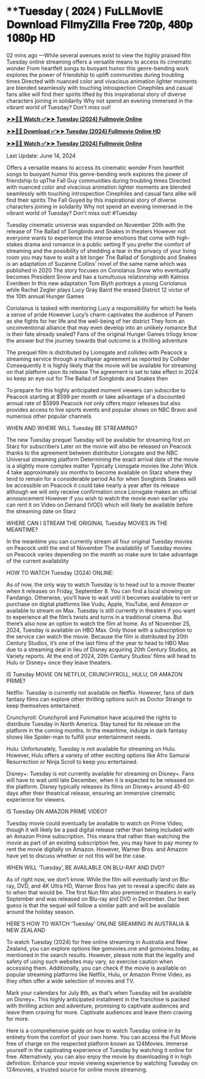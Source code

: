 # **𝐓𝐮𝐞𝐬𝐝𝐚𝐲 ( 𝟐𝟎𝟐𝟒 ) 𝐅𝐮𝐋𝐋𝐌𝐨𝐯𝐢𝐄 𝐃𝐨𝐰𝐧𝐥𝐨𝐚𝐝 𝐅𝐢𝐥𝐦𝐲𝐙𝐢𝐥𝐥𝐚 𝐅𝐫𝐞𝐞 𝟕𝟐𝟎𝐩, 𝟒𝟖𝟎𝐩 𝟏𝟎𝟖𝟎𝐩 𝐇𝐃

02 mins ago —While several avenues exist to view the highly praised film Tuesday online streaming offers a versatile means to access its cinematic wonder From heartfelt songs to buoyant humor this genre-bending work explores the power of friendship to uplift communities during troubling times Directed with nuanced color and vivacious animation lighter moments are blended seamlessly with touching introspection Cinephiles and casual fans alike will find their spirits lifted by this inspirational story of diverse characters joining in solidarity Why not spend an evening immersed in the vibrant world of Tuesday? Don’t miss out!

**[➤➤🔴📱 Watch ✅➤➤ Tuesday (2024) Fullmovie Online](https://cutt.ly/2w3eIack)**

**[➤➤🔴📱 Download ✅➤➤ Tuesday (2024) Fullmovie Online HD](https://cutt.ly/2w3eIack)**

**[➤➤🔴📱 Watch ✅➤➤ Tuesday (2024) Fullmovie Online](https://cutt.ly/2w3eIack)**

Last Update: June 14, 2024

Offers a versatile means to access its cinematic wonder From heartfelt songs to buoyant humor this genre-bending work explores the power of friendship to upThe Fall Guy communities during troubling times Directed with nuanced color and vivacious animation lighter moments are blended seamlessly with touching introspection Cinephiles and casual fans alike will find their spirits The Fall Guyed by this inspirational story of diverse characters joining in solidarity Why not spend an evening immersed in the vibrant world of Tuesday? Don’t miss out! #Tuesday

Tuesday cinematic universe was expanded on November 20th with the release of The Ballad of Songbirds and Snakes in theaters However not everyone wants to experience the intense emotions that come with high-stakes drama and romance in a public setting If you prefer the comfort of streaming and the possibility of shedding a tear in the privacy of your living room you may have to wait a bit longer The Ballad of Songbirds and Snakes is an adaptation of Suzanne Collins’ novel of the same name which was published in 2020 The story focuses on Coriolanus Snow who eventually becomes President Snow and has a tumultuous relationship with Katniss Everdeen In this new adaptation Tom Blyth portrays a young Coriolanus while Rachel Zegler plays Lucy Gray Baird the erased District 12 victor of the 10th annual Hunger Games

Coriolanus is tasked with mentoring Lucy a responsibility for which he feels a sense of pride However Lucy’s charm captivates the audience of Panem as she fights for her life and the well-being of her district They form an unconventional alliance that may even develop into an unlikely romance But is their fate already sealed? Fans of the original Hunger Games trilogy know the answer but the journey towards that outcome is a thrilling adventure

The prequel film is distributed by Lionsgate and collides with Peacock a streaming service through a multiyear agreement as reported by Collider Consequently it is highly likely that the movie will be available for streaming on that platform upon its release The agreement is set to take effect in 2024 so keep an eye out for The Ballad of Songbirds and Snakes then

To prepare for this highly anticipated moment viewers can subscribe to Peacock starting at $599 per month or take advantage of a discounted annual rate of $5999 Peacock not only offers major releases but also provides access to live sports events and popular shows on NBC Bravo and numerous other popular channels

WHEN AND WHERE WILL Tuesday BE STREAMING?

The new Tuesday prequel Tuesday will be available for streaming first on Starz for subscribers Later on the movie will also be released on Peacock thanks to the agreement between distributor Lionsgate and the NBC Universal streaming platform Determining the exact arrival date of the movie is a slightly more complex matter Typically Lionsgate movies like John Wick 4 take approximately six months to become available on Starz where they tend to remain for a considerable period As for when Songbirds Snakes will be accessible on Peacock it could take nearly a year after its release although we will only receive confirmation once Lionsgate makes an official announcement However if you wish to watch the movie even earlier you can rent it on Video on Demand (VOD) which will likely be available before the streaming date on Starz

WHERE CAN I STREAM THE ORIGINAL Tuesday MOVIES IN THE MEANTIME?

In the meantime you can currently stream all four original Tuesday movies on Peacock until the end of November The availability of Tuesday movies on Peacock varies depending on the month so make sure to take advantage of the current availability

HOW TO WATCH Tuesday (2024) ONLINE:

As of now, the only way to watch Tuesday is to head out to a movie theater when it releases on Friday, September 8. You can find a local showing on Fandango. Otherwise, you’ll have to wait until it becomes available to rent or purchase on digital platforms like Vudu, Apple, YouTube, and Amazon or available to stream on Max. Tuesday is still currently in theaters if you want to experience all the film’s twists and turns in a traditional cinema. But there’s also now an option to watch the film at home. As of November 25, 2024, Tuesday is available on HBO Max. Only those with a subscription to the service can watch the movie. Because the film is distributed by 20th Century Studios, it’s one of the last films of the year to head to HBO Max due to a streaming deal in lieu of Disney acquiring 20th Century Studios, as Variety reports. At the end of 2024, 20th Century Studios’ films will head to Hulu or Disney+ once they leave theaters.

IS Tuesday MOVIE ON NETFLIX, CRUNCHYROLL, HULU, OR AMAZON PRIME?

Netflix: Tuesday is currently not available on Netflix. However, fans of dark fantasy films can explore other thrilling options such as Doctor Strange to keep themselves entertained.

Crunchyroll: Crunchyroll and Funimation have acquired the rights to distribute Tuesday in North America. Stay tuned for its release on the platform in the coming months. In the meantime, indulge in dark fantasy shows like Spider-man to fulfill your entertainment needs.

Hulu: Unfortunately, Tuesday is not available for streaming on Hulu. However, Hulu offers a variety of other exciting options like Afro Samurai Resurrection or Ninja Scroll to keep you entertained.

Disney+: Tuesday is not currently available for streaming on Disney+. Fans will have to wait until late December, when it is expected to be released on the platform. Disney typically releases its films on Disney+ around 45-60 days after their theatrical release, ensuring an immersive cinematic experience for viewers.

IS Tuesday ON AMAZON PRIME VIDEO?

Tuesday movie could eventually be available to watch on Prime Video, though it will likely be a paid digital release rather than being included with an Amazon Prime subscription. This means that rather than watching the movie as part of an existing subscription fee, you may have to pay money to rent the movie digitally on Amazon. However, Warner Bros. and Amazon have yet to discuss whether or not this will be the case.

WHEN WILL ‘Tuesday’, BE AVAILABLE ON BLU-RAY AND DVD?

As of right now, we don’t know. While the film will eventually land on Blu-ray, DVD, and 4K Ultra HD, Warner Bros has yet to reveal a specific date as to when that would be. The first Nun film also premiered in theaters in early September and was released on Blu-ray and DVD in December. Our best guess is that the sequel will follow a similar path and will be available around the holiday season.

HERE’S HOW TO WATCH ‘Tuesday’ ONLINE SREAMING IN AUSTRALIA & NEW ZEALAND

To watch Tuesday (2024) for free online streaming in Australia and New Zealand, you can explore options like gomovies.one and gomovies.today, as mentioned in the search results. However, please note that the legality and safety of using such websites may vary, so exercise caution when accessing them. Additionally, you can check if the movie is available on popular streaming platforms like Netflix, Hulu, or Amazon Prime Video, as they often offer a wide selection of movies and TV.

Mark your calendars for July 8th, as that’s when Tuesday will be available on Disney+. This highly anticipated installment in the franchise is packed with thrilling action and adventure, promising to captivate audiences and leave them craving for more. Captivate audiences and leave them craving for more.

Here is a comprehensive guide on how to watch Tuesday online in its entirety from the comfort of your own home. You can access the Full Movie free of charge on the respected platform known as 124Movies. Immerse yourself in the captivating experience of Tuesday by watching it online for free. Alternatively, you can also enjoy the movie by downloading it in high definition. Enhance your movie viewing experience by watching Tuesday on 124movies, a trusted source for online movie streaming.
